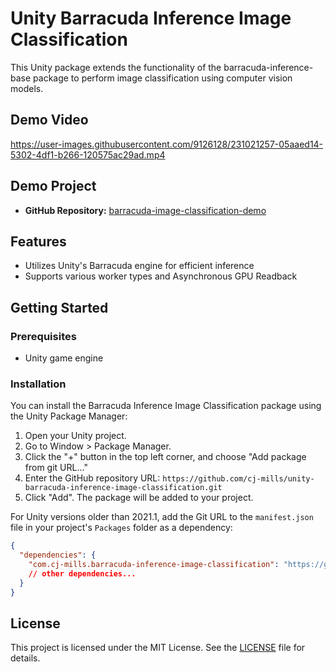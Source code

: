 # Unity Barracuda Inference Image Classification
This Unity package extends the functionality of the barracuda-inference-base package to perform image classification using computer vision models. 

## Demo Video
https://user-images.githubusercontent.com/9126128/231021257-05aaed14-5302-4df1-b266-120575ac29ad.mp4



## Demo Project

* **GitHub Repository:** [barracuda-image-classification-demo](https://github.com/cj-mills/barracuda-image-classification-demo)



## Features

- Utilizes Unity's Barracuda engine for efficient inference
- Supports various worker types and Asynchronous GPU Readback



## Getting Started

### Prerequisites

- Unity game engine

### Installation

You can install the Barracuda Inference Image Classification package using the Unity Package Manager:

1. Open your Unity project.
2. Go to Window > Package Manager.
3. Click the "+" button in the top left corner, and choose "Add package from git URL..."
4. Enter the GitHub repository URL: `https://github.com/cj-mills/unity-barracuda-inference-image-classification.git`
5. Click "Add". The package will be added to your project.

For Unity versions older than 2021.1, add the Git URL to the `manifest.json` file in your project's `Packages` folder as a dependency:

```json
{
  "dependencies": {
    "com.cj-mills.barracuda-inference-image-classification": "https://github.com/cj-mills/unity-barracuda-inference-image-classification.git",
    // other dependencies...
  }
}
```



## License

This project is licensed under the MIT License. See the [LICENSE](Documentation~/LICENSE) file for details.
